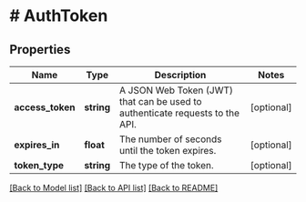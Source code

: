 # # AuthToken

## Properties

Name | Type | Description | Notes
------------ | ------------- | ------------- | -------------
**access_token** | **string** | A JSON Web Token (JWT) that can be used to authenticate requests to the API. | [optional]
**expires_in** | **float** | The number of seconds until the token expires. | [optional]
**token_type** | **string** | The type of the token. | [optional]

[[Back to Model list]](../../README.md#models) [[Back to API list]](../../README.md#endpoints) [[Back to README]](../../README.md)
